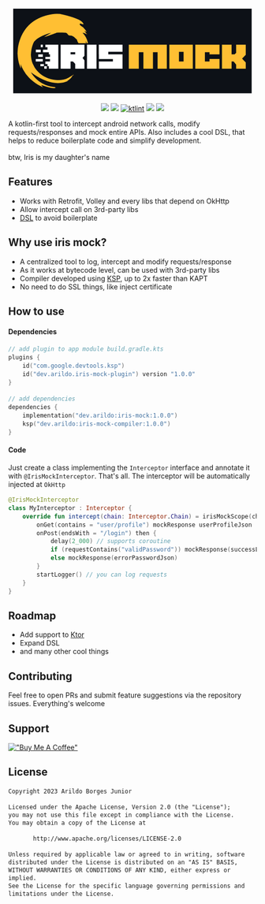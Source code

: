<p align="center">
  <img src="assets/iris-mock-header.png" /> 
  <br><br>
  <img src="https://img.shields.io/github/actions/workflow/status/arildojr7/iris-mock/pull_request.yml?color=00b330" />
  <img src="https://shields.io/badge/mavenCentral-v1.0.0-blue" />
  <a href="https://pinterest.github.io/ktlint/"><img src="https://img.shields.io/badge/code%20style-%E2%9D%A4-FF4081.svg" alt="ktlint"></a>
  <img src="https://img.shields.io/endpoint?color=00b330&url=https%3A%2F%2Fhits.dwyl.com%2Farildojr7%2Firis-mock.json" />
  <img src="https://img.shields.io/github/license/arildojr7/iris-mock?color=0979ba" />
</p>

A kotlin-first tool to intercept android network calls, modify requests/responses and mock entire APIs. Also includes a cool DSL, that helps to reduce boilerplate code and simplify development.
<br><br>
btw, Iris is my daughter's name

## Features
- Works with Retrofit, Volley and every libs that depend on OkHttp
- Allow intercept call on 3rd-party libs
- [DSL](https://kotlinlang.org/docs/type-safe-builders.html) to avoid boilerplate


## Why use iris mock?
- A centralized tool to log, intercept and modify requests/response
- As it works at bytecode level, can be used with 3rd-party libs
- Compiler developed using [KSP](https://github.com/google/ksp), up to 2x faster than KAPT
- No need to do SSL things, like inject certificate

## How to use

#### Dependencies

```kotlin
// add plugin to app module build.gradle.kts
plugins {
    id("com.google.devtools.ksp")
    id("dev.arildo.iris-mock-plugin") version "1.0.0"
}

// add dependencies
dependencies {
    implementation("dev.arildo:iris-mock:1.0.0")
    ksp("dev.arildo:iris-mock-compiler:1.0.0")
}
```

#### Code
Just create a class implementing the `Interceptor` interface and annotate it with `@IrisMockInterceptor`. That's all. The interceptor will be automatically injected at `OkHttp`

```kotlin
@IrisMockInterceptor
class MyInterceptor : Interceptor {
    override fun intercept(chain: Interceptor.Chain) = irisMockScope(chain) {
        onGet(contains = "user/profile") mockResponse userProfileJson
        onPost(endsWith = "/login") then {
            delay(2_000) // supports coroutine 
            if (requestContains("validPassword")) mockResponse(successLoginJson)
            else mockResponse(errorPasswordJson)
        }
        startLogger() // you can log requests
    }
}
```

## Roadmap
- Add support to [Ktor](https://github.com/ktorio/ktor)
- Expand DSL
- and many other cool things

## Contributing
Feel free to open PRs and submit feature suggestions via the repository issues. Everything's welcome

## Support
[!["Buy Me A Coffee"](https://www.buymeacoffee.com/assets/img/custom_images/orange_img.png)](https://bmc.link/arildojr7)


## License
```
Copyright 2023 Arildo Borges Junior

Licensed under the Apache License, Version 2.0 (the "License");
you may not use this file except in compliance with the License.
You may obtain a copy of the License at

       http://www.apache.org/licenses/LICENSE-2.0

Unless required by applicable law or agreed to in writing, software
distributed under the License is distributed on an "AS IS" BASIS,
WITHOUT WARRANTIES OR CONDITIONS OF ANY KIND, either express or implied.
See the License for the specific language governing permissions and
limitations under the License.
```
